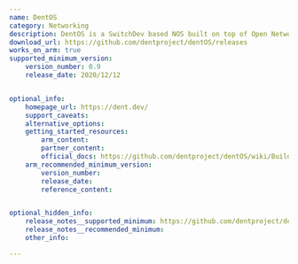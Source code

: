 ```yaml
---
name: DentOS
category: Networking
description: DentOS is a SwitchDev based NOS built on top of Open Network Linux.
download_url: https://github.com/dentproject/dentOS/releases
works_on_arm: true
supported_minimum_version:
    version_number: 0.9
    release_date: 2020/12/12


optional_info:
    homepage_url: https://dent.dev/
    support_caveats:
    alternative_options:
    getting_started_resources:
        arm_content:
        partner_content:
        official_docs: https://github.com/dentproject/dentOS/wiki/Building
    arm_recommended_minimum_version:
        version_number:
        release_date:
        reference_content:


optional_hidden_info:
    release_notes__supported_minimum: https://github.com/dentproject/dentOS/releases/tag/v0.9
    release_notes__recommended_minimum:
    other_info:

---
```

